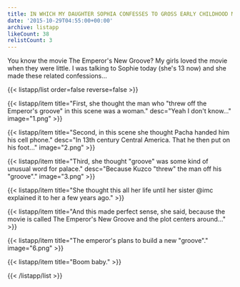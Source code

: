 ```yaml
---
title: IN WHICH MY DAUGHTER SOPHIA CONFESSES TO GROSS EARLY CHILDHOOD MISUNDERSTANDING
date: '2015-10-29T04:55:00+00:00'
archive: listapp
likeCount: 38
relistCount: 3
---
```


You know the movie The Emperor's New Groove? My girls loved the movie when they were little. I was talking to Sophie today (she's 13 now) and she made these related confessions...

<!--more-->

{{< listapp/list order=false reverse=false >}}

   {{< listapp/item title="First, she thought the man who \"threw off the Emperor's groove\" in this scene was a woman."
      desc="Yeah I don't know..."
      image="1.png" >}}

   {{< listapp/item title="Second, in this scene she thought Pacha handed him his cell phone."
      desc="In 13th century Central America. That he then put on his foot..."
      image="2.png" >}}

   {{< listapp/item title="Third, she thought \"groove\" was some kind of unusual word for palace."
      desc="Because Kuzco \"threw\" the man off his \"groove\"."
      image="3.png" >}}

   {{< listapp/item title="She thought this all her life until her sister @imc explained it to her a few years ago." >}}

   {{< listapp/item title="And this made perfect sense, she said, because the movie is called The Emperor's New Groove and the plot centers around..." >}}

   {{< listapp/item title="The emperor's plans to build a new \"groove\"."
      image="6.png" >}}

   {{< listapp/item title="Boom baby." >}}

{{< /listapp/list >}}
